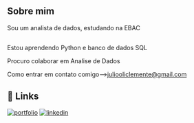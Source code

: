 ##  Sobre mim
Sou um analista de dados, estudando na EBAC


## 

 Estou aprendendo Python e banco de dados SQL 

 Procuro colaborar em Analise de Dados 

 Como entrar em contato comigo-->juliooliclemente@gmail.com




## 🔗 Links
[![portfolio](https://img.shields.io/badge/my_portfolio-000?style=for-the-badge&logo=ko-fi&logoColor=white)](https://www.kaggle.com/juliooliveira312)
[![linkedin](https://img.shields.io/badge/linkedin-0A66C2?style=for-the-badge&logo=linkedin&logoColor=white)](https://www.linkedin.com/in/julio-de-oliveira-clemente-0144732a5/)

